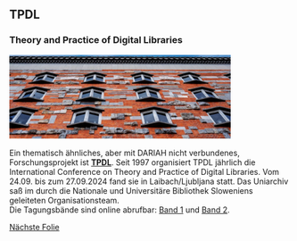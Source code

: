 ## TPDL
### Theory and Practice of Digital Libraries

<a><img src="media/03.jpeg" alt="National and University Library of Slovenia" height="150px"/></a>

Ein thematisch ähnliches, aber mit DARIAH nicht verbundenes, Forschungsprojekt ist **[TPDL](http://www.tpdl.eu/)**. Seit 1997 organisiert TPDL jährlich die International Conference on Theory and Practice of Digital Libraries.
Vom 24.09. bis zum 27.09.2024 fand sie in Laibach/Ljubljana statt. Das Uniarchiv saß im durch die Nationale und Universitäre Bibliothek Sloweniens geleiteten Organisationsteam.  
Die Tagungsbände sind online abrufbar: [Band 1](https://doi.org/10.1007/978-3-031-72437-4) und [Band 2](https://doi.org/10.1007/978-3-031-72440-4).

[Nächste Folie](08.md)
